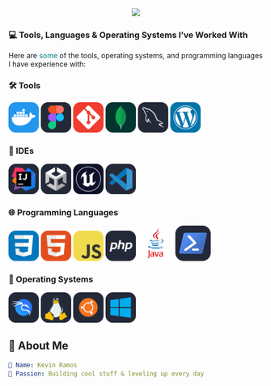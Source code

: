 <!-- HEADER with animated typing banner -->
<p align="center">
  <img src="https://readme-typing-svg.herokuapp.com?font=Fira+Code&size=30&pause=1000&color=BD93F9&center=true&vCenter=true&width=800&lines=🚀+Welcome+to+my+GitHub+😎;⚡+Web+Development+Student+⚡;"Typing SVG"/>
</p>
<h3>💻 Tools, Languages & Operating Systems I’ve Worked With</h3>
<p>Here are <span style="color: teal ;">some</span> of the tools, operating systems, and programming languages I have experience with:</p>


### 🛠️ Tools
<p>
 <img src="./assets/Docker.svg" width="60" alt="Docker"/>
  <img src="./assets/Figma-Dark.svg" width="60" alt="figma"/>
   <img src="./assets/Git.svg" width="60" alt="Git"/>
    <img src="./assets/MongoDB.svg" width="60" alt="MongoDB"/>
     <img src="./assets/MySQL-Dark.svg" width="60" alt="MySQL"/>
      <img src="./assets/Wordpress.svg" width="60" alt="WordPress"/>
</p>

### 🚧 IDEs
<p>
 <img src="./assets/Idea-Dark.svg" width="60" alt="IntelliJ-IDEA"/>
 <img src="./assets/Unity-Dark.svg" width="60" alt="Unity"/>
 <img src="./assets/UnrealEngine.svg" width="60" alt="Unreal-Engine"/>
 <img src="./assets/VSCode-Dark.svg" width="60" alt="VS-Code"/>
 </p>

### 🌐 Programming Languages
<p>
 <img src="./assets/CSS.svg" width="60" alt="CSS"/>
  <img src="./assets/HTML.svg" width="60" alt="HTML"/>
   <img src="./assets/JavaScript.svg" width="60" alt="JavaScript"/>
    <img src="./assets/PHP-Dark.svg" width="60" alt="PHP"/>
    <img src="./assets/Logo_Java.png" width="70" alt="Java"/>
     <img src="./assets/Powershell-Dark.svg" width="70" alt="PowerShell"/>
</p>

### 💽 Operating Systems
<p>
  <img src="./assets/Kali-Dark.svg" width="60" alt="Kali-Linux" />
  <img src="./assets/Linux-Dark.svg" width="60" alt="Linux" />
  <img src="./assets/Ubuntu-Dark.svg" width="60" alt="Ubuntu" />
   <img src="./assets/Windows-Dark.svg" width="60" alt="Windows" />
</p>


## 🌟 About Me
```yaml
👤 Name: Kevin Ramos
🚀 Passion: Building cool stuff & leveling up every day
